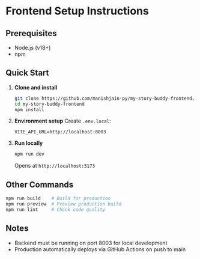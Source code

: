 # Frontend Setup Instructions

## Prerequisites
- Node.js (v18+)
- npm

## Quick Start

1. **Clone and install**
   ```bash
   git clone https://github.com/manishjain-py/my-story-buddy-frontend.git
   cd my-story-buddy-frontend
   npm install
   ```

2. **Environment setup**
   Create `.env.local`:
   ```
   VITE_API_URL=http://localhost:8003
   ```

3. **Run locally**
   ```bash
   npm run dev
   ```
   Opens at `http://localhost:5173`

## Other Commands
```bash
npm run build    # Build for production
npm run preview  # Preview production build
npm run lint     # Check code quality
```

## Notes
- Backend must be running on port 8003 for local development
- Production automatically deploys via GitHub Actions on push to main
